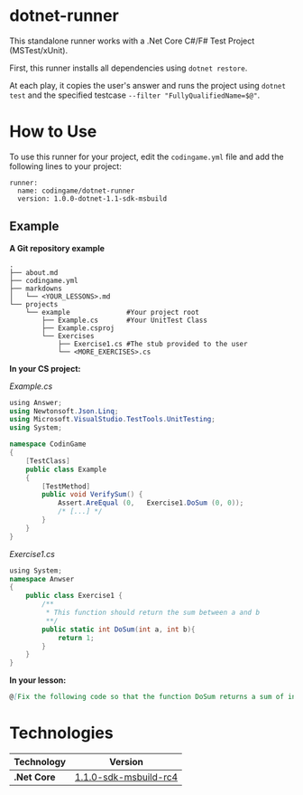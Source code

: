 # dotnet-runner

This standalone runner works with a .Net Core C#/F# Test Project (MSTest/xUnit).

First, this runner installs all dependencies using `dotnet restore`.

At each play, it copies the user's answer and runs the project using `dotnet test` and the specified testcase `--filter "FullyQualifiedName=$@"`. 


# How to Use

To use this runner for your project, edit the `codingame.yml` file and add the following lines to your project:

    runner:
      name: codingame/dotnet-runner
      version: 1.0.0-dotnet-1.1-sdk-msbuild

## Example

**A Git repository example**

```
.
├── about.md
├── codingame.yml
├── markdowns
│   └── <YOUR_LESSONS>.md
└── projects
    └── example              #Your project root
        ├── Example.cs       #Your UnitTest Class
        ├── Example.csproj 
        └── Exercises
            ├── Exercise1.cs #The stub provided to the user
            └── <MORE_EXERCISES>.cs
```

**In your CS project:**

*Example.cs*
```cs
﻿using Answer;
using Newtonsoft.Json.Linq;
using Microsoft.VisualStudio.TestTools.UnitTesting;
using System;

namespace CodinGame
{
    [TestClass]
    public class Example
    {
        [TestMethod]
        public void VerifySum() {
            Assert.AreEqual (0,   Exercise1.DoSum (0, 0));
            /* [...] */
        }
    }
}
```

*Exercise1.cs*
```cs
﻿using System;
namespace Anwser
{
	public class Exercise1 {
		/**
		 * This function should return the sum between a and b
		 **/
		public static int DoSum(int a, int b){
			return 1;
		}
	}
}
```

**In your lesson:**
```md
@[Fix the following code so that the function DoSum returns a sum of integer]({"stubs": ["Exercises/Exercise1.cs"],"command": "CodinGame.Example.VerifySum"})
```

# Technologies

| Technology    |     Version     |
| ------------- | --------------- |
| **.Net Core**      |      [1.1.0-sdk-msbuild-rc4](https://www.microsoft.com/net/core#dockercmd)      |
